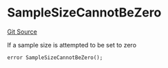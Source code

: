 # SampleSizeCannotBeZero
[Git Source](https://github.com/FloorDAO/floor-v2/blob/537a38ba21fa97b6f7763cc3c1b0ee2a21e56857/src/contracts/voting/GaugeWeightVote.sol)

If a sample size is attempted to be set to zero


```solidity
error SampleSizeCannotBeZero();
```

